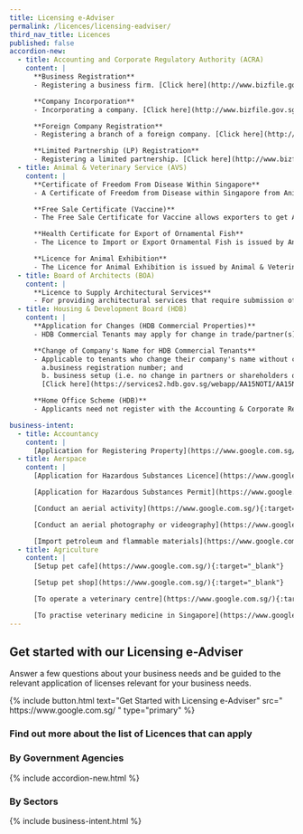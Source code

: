 ```yaml
---
title: Licensing e-Adviser
permalink: /licences/licensing-eadviser/
third_nav_title: Licences
published: false
accordion-new:
  - title: Accounting and Corporate Regulatory Authority (ACRA)
    content: |
      **Business Registration**
      - Registering a business firm. [Click here](http://www.bizfile.gov.sg/){:target="_blank"}

      **Company Incorporation**
      - Incorporating a company. [Click here](http://www.bizfile.gov.sg/){:target="_blank"}

      **Foreign Company Registration**
      - Registering a branch of a foreign company. [Click here](http://www.bizfile.gov.sg/){:target="_blank"}

      **Limited Partnership (LP) Registration**
      - Registering a limited partnership. [Click here](http://www.bizfile.gov.sg/){:target="_blank"}
  - title: Animal & Veterinary Service (AVS)
    content: |
      **Certificate of Freedom From Disease Within Singapore**
      - A Certificate of Freedom from Disease within Singapore from Animal & Veterinary Service will be required if the country to which you intend to export animal/bird products requires certification that Singapore is free from specific animal disease(s) of concern, to facilitate the export. [Click here](https://licence1.business.gov.sg/licence1/neweadvisor/licenceApplication.action){:target="_blank"}

      **Free Sale Certificate (Vaccine)**
      - The Free Sale Certificate for Vaccine allows exporters to get Animal & Veterinary Service endorsement for their vaccine intended for export. [Click here](https://licence1.business.gov.sg/licence1/neweadvisor/licenceApplication.action){:target="_blank"}

      **Health Certificate for Export of Ornamental Fish**
      - The Licence to Import or Export Ornamental Fish is issued by Animal & Veterinary Service to traders who wishes to import, export or transship ornamental fish. [Click here](https://licence1.business.gov.sg/licence1/neweadvisor/licenceApplication.action){:target="_blank"}

      **Licence for Animal Exhibition**
      - The Licence for Animal Exhibition is issued by Animal & Veterinary Service to use a premise for animal display, exhibition, performance or distribution. [Click here](https://licence1.business.gov.sg/licence1/neweadvisor/licenceApplication.action){:target="_blank"}
  - title: Board of Architects (BOA)
    content: |
      **Licence to Supply Architectural Services**
      - For providing architectural services that require submission of plans and certificates to authorities regulating buildings. [Click here](https://www.boa.gov.sg/register/application-forms/){:target="_blank"}
  - title: Housing & Development Board (HDB)
    content: |
      **Application for Changes (HDB Commercial Properties)**
      - HDB Commercial Tenants may apply for change in trade/partner(s)/business mode, transfer, assignment or renting out their properties. HDB Commercial Owners may apply for renting out their living quarters. [Click here](https://licence1.business.gov.sg/web/frontier/eadvisor?p_p_id=eAdvisor_WAR_foblsportlet&p_p_lifecycle=0&p_p_state=normal&p_p_mode=view&p_p_col_id=column-1&p_p_col_count=1&_eAdvisor_WAR_foblsportlet_action=showAgencyLicences&_eAdvisor_WAR_foblsportlet_agencyCD=HDB&_eAdvisor_WAR_foblsportlet_selectionFrom=GovernmentAgency&_eAdvisor_WAR_foblsportlet_stepTO=GAChooseLicence){:target="_blank"}

      **Change of Company's Name for HDB Commercial Tenants**
      - Applicable to tenants who change their company's name without change of:
        a.business registration number; and
        b. business setup (i.e. no change in partners or shareholders or their respective shareholdings)
        [Click here](https://services2.hdb.gov.sg/webapp/AA15NOTI/AA15NOTIPPostalCheck){:target="_blank"}

      **Home Office Scheme (HDB)**
      - Applicants need not register with the Accounting & Corporate RegulApplicants need not register with the Accounting & Corporate Regulatory Authority (ACRA) first to apply for the Home Office Scheme (HOS). HDB's Home Office Scheme is applicable for HDB residential flats and living quarters of the HDB commercial property. [Click here](https://licence1.business.gov.sg/web/frontier/eadvisor?p_p_id=eAdvisor_WAR_foblsportlet&p_p_lifecycle=0&p_p_state=normal&p_p_mode=view&p_p_col_id=column-1&p_p_col_count=1&_eAdvisor_WAR_foblsportlet_action=showAgencyLicences&_eAdvisor_WAR_foblsportlet_agencyCD=HDB&_eAdvisor_WAR_foblsportlet_selectionFrom=GovernmentAgency&_eAdvisor_WAR_foblsportlet_stepTO=GAChooseLicence){:target="_blank"}

business-intent:
  - title: Accountancy
    content: |
      [Application for Registering Property](https://www.google.com.sg/){:target="_blank"}
  - title: Aerspace
    content: |
      [Application for Hazardous Substances Licence](https://www.google.com.sg/){:target="_blank"}

      [Application for Hazardous Substances Permit](https://www.google.com.sg/){:target="_blank"}

      [Conduct an aerial activity](https://www.google.com.sg/){:target="_blank"}

      [Conduct an aerial photography or videography](https://www.google.com.sg/){:target="_blank"}

      [Import petroleum and flammable materials](https://www.google.com.sg/){:target="_blank"}
  - title: Agriculture
    content: |
      [Setup pet cafe](https://www.google.com.sg/){:target="_blank"}

      [Setup pet shop](https://www.google.com.sg/){:target="_blank"}

      [To operate a veterinary centre](https://www.google.com.sg/){:target="_blank"}

      [To practise veterinary medicine in Singapore](https://www.google.com.sg/){:target="_blank"}
---
```


## Get started with our Licensing e-Adviser

Answer a few questions about your business needs and be guided to the relevant application of licenses relevant for your business needs.

<p>
{% include button.html text="Get Started with Licensing e-Adviser" src="
https://www.google.com.sg/
" type="primary" %}
</p>

### Find out more about the list of Licences that can apply

### By Government Agencies

{% include accordion-new.html %}

### By Sectors

{% include business-intent.html %}

<script src="/jquery/jquery.min.js"></script>
<script src="/jquery/bp-menu-new-tab.js"></script>